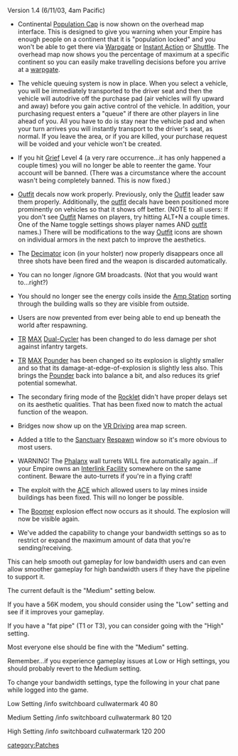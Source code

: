 Version 1.4 (6/11/03, 4am Pacific)

- Continental [Population Cap](Population_Lock.md "wikilink") is now
  shown on the overhead map interface. This is designed to give you
  warning when your Empire has enough people on a continent that it is
  "population locked" and you won't be able to get there via
  [Warpgate](Warpgate.md "wikilink") or [Instant
  Action](Instant_Action.md "wikilink") or [Shuttle](HART.md "wikilink").
  The overhead map now shows you the percentage of maximum at a
  specific continent so you can easily make travelling decisions
  before you arrive at a [warpgate](warpgate.md "wikilink").

<!-- -->

- The vehicle queuing system is now in place. When you select a
  vehicle, you will be immediately transported to the driver seat and
  then the vehicle will autodrive off the purchase pad (air vehicles
  will fly upward and away) before you gain active control of the
  vehicle. In addition, your purchasing request enters a "queue" if
  there are other players in line ahead of you. All you have to do is
  stay near the vehicle pad and when your turn arrives you will
  instantly transport to the driver's seat, as normal. If you leave
  the area, or if you are killed, your purchase request will be voided
  and your vehicle won't be created.

<!-- -->

- If you hit [Grief](Grief.md "wikilink") Level 4 (a very rare
  occurrence...it has only happened a couple times) you will no longer
  be able to reenter the game. Your account will be banned. (There was
  a circumstance where the account wasn't being completely banned.
  This is now fixed.)

<!-- -->

- [Outfit](Outfit.md "wikilink") decals now work properly. Previously,
  only the [Outfit](Outfit.md "wikilink") leader saw them properly.
  Additionally, the [outfit](outfit.md "wikilink") decals have been
  positioned more prominently on vehicles so that it shows off better.
  (NOTE to all users: If you don't see [Outfit](Outfit.md "wikilink")
  Names on players, try hitting ALT+N a couple times. One of the Name
  toggle settings shows player names AND [outfit](outfit.md "wikilink")
  names.) There will be modifications to the way
  [Outfit](Outfit.md "wikilink") icons are shown on individual armors in
  the next patch to improve the aesthetics.

<!-- -->

- The [Decimator](Decimator.md "wikilink") icon (in your holster) now
  properly disappears once all three shots have been fired and the
  weapon is discarded automatically.

<!-- -->

- You can no longer /ignore GM broadcasts. (Not that you would want
  to...right?)

<!-- -->

- You should no longer see the energy coils inside the [Amp
  Station](Amp_Station.md "wikilink") sorting through the building walls
  so they are visible from outside.

<!-- -->

- Users are now prevented from ever being able to end up beneath the
  world after respawning.

<!-- -->

- [TR](TR.md "wikilink") [MAX](MAX.md "wikilink")
  [Dual-Cycler](Dual.$1.md "wikilink") has been changed to do less
  damage per shot against infantry targets.

<!-- -->

- [TR](TR.md "wikilink") [MAX](MAX.md "wikilink")
  [Pounder](Pounder.md "wikilink") has been changed so its explosion is
  slightly smaller and so that its damage-at-edge-of-explosion is
  slightly less also. This brings the [Pounder](Pounder.md "wikilink")
  back into balance a bit, and also reduces its grief potential
  somewhat.

<!-- -->

- The secondary firing mode of the [Rocklet](Rocklet_Rifle.md "wikilink")
  didn't have proper delays set on its aesthetic qualities. That has
  been fixed now to match the actual function of the weapon.

<!-- -->

- Bridges now show up on the [VR Driving](VR_Training.md "wikilink") area
  map screen.

<!-- -->

- Added a title to the [Sanctuary](Sanctuary.md "wikilink")
  [Respawn](Respawn.md "wikilink") window so it's more obvious to most
  users.

<!-- -->

- WARNING! The [Phalanx](Phalanx.md "wikilink") wall turrets WILL fire
  automatically again...if your Empire owns an [Interlink
  Facility](Interlink_Facility.md "wikilink") somewhere on the same
  continent. Beware the auto-turrets if you're in a flying craft!

<!-- -->

- The exploit with the [ACE](ACE.md "wikilink") which allowed users to
  lay mines inside buildings has been fixed. This will no longer be
  possible.

<!-- -->

- The [Boomer](Boomer.md "wikilink") explosion effect now occurs as it
  should. The explosion will now be visible again.

<!-- -->

- We've added the capability to change your bandwidth settings so as
  to restrict or expand the maximum amount of data that you're
  sending/receiving.

This can help smooth out gameplay for low bandwidth users and can even
allow smoother gameplay for high bandwidth users if they have the
pipeline to support it.

The current default is the "Medium" setting below.

If you have a 56K modem, you should consider using the "Low" setting and
see if it improves your gameplay.

If you have a "fat pipe" (T1 or T3), you can consider going with the
"High" setting.

Most everyone else should be fine with the "Medium" setting.

Remember...if you experience gameplay issues at Low or High settings,
you should probably revert to the Medium setting.

To change your bandwidth settings, type the following in your chat pane
while logged into the game.

Low Setting /info switchboard cullwatermark 40 80

Medium Setting /info switchboard cullwatermark 80 120

High Setting /info switchboard cullwatermark 120 200

[category:Patches](category:Patches.md "wikilink")
